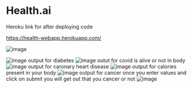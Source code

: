 # Health.ai
Heroku link for after deploying code

https://health-webapp.herokuapp.com/

![image](https://user-images.githubusercontent.com/66308480/150521759-68cba255-90b3-4933-836d-47e6ce102dc0.png)

![image](https://user-images.githubusercontent.com/66308480/149965635-a498fa35-2209-405b-9242-adaf1d067df3.png)
output for diabetes 
![image](https://user-images.githubusercontent.com/66308480/149965815-a8490348-1a99-427d-9691-98d8641978da.png)
outut for covid is alive or not in body
![image](https://user-images.githubusercontent.com/66308480/149965930-19f1081f-3aec-4963-8cbb-6b07cb43016a.png)
output for caronary heart disease
![image](https://user-images.githubusercontent.com/66308480/149966156-5eb056ee-8d66-45f6-9dde-6eab876148d8.png)
output for calories present in your body
![image](https://user-images.githubusercontent.com/66308480/149966327-dc936a37-a066-4eb5-a971-fe8134e02ca0.png)
output for cancer once you enter values and click on submit you will get out that you cancer or not
![image](https://user-images.githubusercontent.com/66308480/150521522-033a05a6-0509-4b37-acc1-9c5ea8a15ee8.png)
